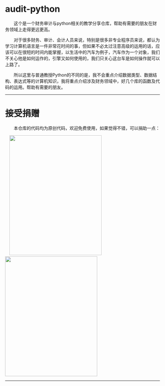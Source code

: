 # audit-python
　　这个是一个财务审计与python相关的教学分享仓库，帮助有需要的朋友在财务领域上走得更远更高。
  
　　对于很多财务、审计、会计人员来说，特别是很多非专业程序员来说，都认为学习计算机语言是一件非常花时间的事，但如果不必太过注意高级的运用的话，应该可以在很短的时间内能掌握，以生活中的汽车为例子，汽车作为一个对象，我们不关心他是如何运作的，引擎又如何使用的，我们只关心这台车是如何操作就可以上路了。
  
　　所以这里与普通教授Python的不同的是，我不会重点介绍数据类型、数据结构、表达式等的计算机知识，我将重点介绍涉及财务领域中，好几个库的函数及代码的运用。帮助有需要的朋友。
  
---
# 接受捐赠
　　本仓库的代码均为原创代码，欢迎免费使用，如果觉得不错，可以捐助一点：
  
  
  　<img width="300" height="390" src="https://user-images.githubusercontent.com/57973589/125006506-e6fa2e00-e090-11eb-9951-c5ed0efd4f82.jpg"/>　　　　　<img width="300" height="390" src="https://user-images.githubusercontent.com/57973589/125006527-f0839600-e090-11eb-82d8-33fb5fd0d7ef.jpg"/>
  
---


